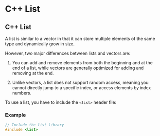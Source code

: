 # C++ List
## C++ List

A list is similar to a vector in that it can store multiple elements of the same type and dynamically grow in size.

However, two major differences between lists and vectors are:

1. You can add and remove elements from both the beginning and at the end of a list, while vectors are generally optimized for adding and removing at the end.

2. Unlike vectors, a list does not support random access, meaning you cannot directly jump to a specific index, or access elements by index numbers.

To use a list, you have to include the `<list>` header file: 
### Example
```cpp
// Include the list library
#include <list>
```
